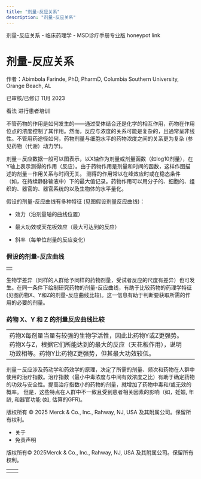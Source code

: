 ```yaml
---
title: "剂量-反应关系"
description: "剂量-反应关系"
---
```


﻿剂量\-反应关系 \- 临床药理学 \- MSD诊疗手册专业版 honeypot link

# 剂量-反应关系

作者：Abimbola Farinde, PhD, PharmD, Columbia Southern University, Orange Beach, AL

已审核/已修订 11月 2023

看法 进行患者培训

不管药物的作用是如何发生的――通过受体结合还是化学的相互作用，药物在作用位点的浓度控制了其作用。然而，反应与浓度的关系可能是复杂的，且通常呈非线性。不管用药途径如何，药物剂量与细胞水平的药物浓度之间的关系更为复杂 (参见药物（代谢）动力学)。

剂量－反应数据一般可以图表示，以X轴作为剂量或剂量函数（如log10剂量），在Y轴上表示测得的作用（反应）。由于药物作用是剂量和时间的函数，这样作图描述的剂量－作用关系与时间无关。 测得的作用常以在峰效应时或在稳态条件（如，在持续静脉输液中）下的最大值记录。药物作用可以用分子的、细胞的、组织的、器官的、器官系统的以及生物体的水平量化。

假设的剂量-反应曲线有多种特征 (见图假设剂量反应曲线)：

- 效力（沿剂量轴的曲线位置）

- 最大功效或天花板效应（最大可达到的反应）

- 斜率（每单位剂量的反应变化）


### 假设的剂量-反应曲线

|     |
| --- |
|  |

生物学差异（同样的人群给予同样的药物剂量，受试者反应的尺度有差异）也可发生。在同一条件下绘制研究药物的剂量-反应曲线，有助于比较药物的药理学特征(见图药物X、Y和Z的剂量-反应曲线比较)。这一信息有助于判断要获取所需的作用的必要的剂量。

### 药物 X、Y 和 Z 的剂量反应曲线比较

|     |     |
| --- | --- |
| 药物X每剂量当量有较强的生物学活性，因此比药物Y或Z更强势。药物X与Z，根据它们所能达到的最大的反应（天花板作用），说明功效相等。药物Y比药物Z更强势，但其最大功效较低。 |  |

剂量－反应涉及药动学和药效学的原理，决定了所需的剂量、频次和药物在人群中使用的治疗指数。治疗指数（最小中毒浓度与中间有效浓度之比）有助于确定药物的功效与安全性。提高治疗指数小的药物的剂量，就增加了药物中毒和/或无效的概率。 但是，这些特点在人群中不一致且受到患者相关因素的影响（如，妊娠, 年龄, 和器官功能 (如, 估算的GFR)。



版权所有 © 2025
Merck & Co., Inc., Rahway, NJ, USA 及其附属公司。保留所有权利。

- 关于
- 免责声明

版权所有© 2025Merck & Co., Inc., Rahway, NJ, USA 及其附属公司。保留所有权利。

|     |     |
| --- | --- |
|  |  |